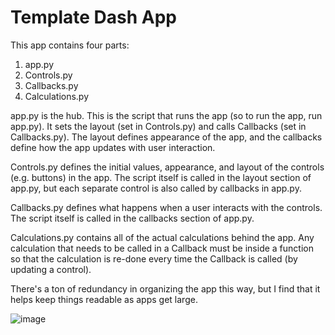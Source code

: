 # Template Dash App

This app contains four parts:
1) app.py
2) Controls.py
3) Callbacks.py
4) Calculations.py


app.py is the hub. This is the script that runs the app (so to run the app, run
app.py). It sets the layout (set in Controls.py) and calls Callbacks (set in
Callbacks.py). The layout defines appearance of the app, and the callbacks
define how the app updates with user interaction.

Controls.py defines the initial values, appearance, and layout of the controls
(e.g. buttons) in the app. The script itself is called in the layout section of
app.py, but each separate control is also called by callbacks in app.py.

Callbacks.py defines what happens when a user interacts with the controls. The
script itself is called in the callbacks section of app.py.

Calculations.py contains all of the actual calculations behind the app. Any
calculation that needs to be called in a Callback must be inside a function so
that the calculation is re-done every time the Callback is called (by updating a
control).

There's a ton of redundancy in organizing the app this way, but I find that it
helps keep things readable as apps get large.

![image](https://user-images.githubusercontent.com/78166226/137530603-5233c1bf-c5ac-4b6a-a240-99ee07bcf3f4.png)


